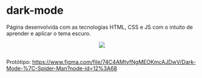 # dark-mode
Página desenvolvida com as tecnologias HTML, CSS e JS com o intuito de aprender e aplicar o tema escuro.

<div align="center">
<img src="https://user-images.githubusercontent.com/71614177/162583234-22644b0c-209a-442a-b76f-a250d53d2dcb.png"/>
</div>

##
Protótipo: https://www.figma.com/file/74C4AMtyfNgMEOKmcAJDwV/Dark-Mode-%7C-Spider-Man?node-id=12%3A68

